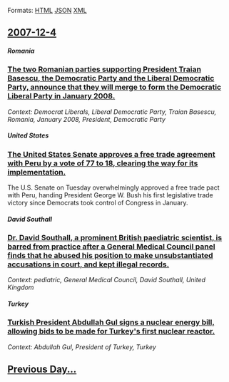 
Formats: [HTML](2007/12/4/index.html)  [JSON](2007/12/4/index.json)  [XML](2007/12/4/index.xml)  

## [2007-12-4](/news/2007/12/4/index.md)

##### Romania
### [ The two Romanian parties supporting President Traian Basescu, the Democratic Party and the Liberal Democratic Party, announce that they will merge to form the Democratic Liberal Party in January 2008. ](/news/2007/12/4/the-two-romanian-parties-supporting-president-traian-basescu-the-democratic-party-and-the-liberal-democratic-party-announce-that-they-wi.md)
_Context: Democrat Liberals, Liberal Democratic Party, Traian Basescu, Romania, January 2008, President, Democratic Party_

##### United States
### [ The United States Senate approves a free trade agreement with Peru by a vote of 77 to 18, clearing the way for its implementation. ](/news/2007/12/4/the-united-states-senate-approves-a-free-trade-agreement-with-peru-by-a-vote-of-77-to-18-clearing-the-way-for-its-implementation.md)
The U.S. Senate on Tuesday overwhelmingly approved a free trade pact with Peru, handing President George W. Bush his first legislative trade victory since Democrats took control of Congress in January.

##### David Southall
### [ Dr. David Southall, a prominent British paediatric scientist, is barred from practice after a General Medical Council panel finds that he abused his position to make unsubstantiated accusations in court, and kept illegal records. ](/news/2007/12/4/dr-david-southall-a-prominent-british-paediatric-scientist-is-barred-from-practice-after-a-general-medical-council-panel-finds-that-he-a.md)
_Context: pediatric, General Medical Council, David Southall, United Kingdom_

##### Turkey
### [ Turkish President Abdullah Gul signs a nuclear energy bill, allowing bids to be made for Turkey's first nuclear reactor. ](/news/2007/12/4/turkish-president-abdullah-ga1-4l-signs-a-nuclear-energy-bill-allowing-bids-to-be-made-for-turkey-s-first-nuclear-reactor.md)
_Context: Abdullah Gul, President of Turkey, Turkey_

## [Previous Day...](/news/2007/12/3/index.md)

